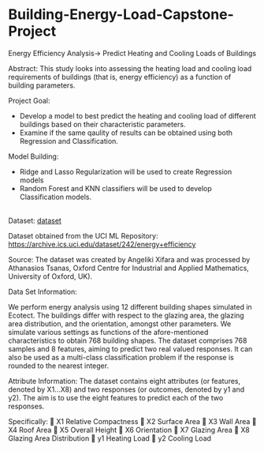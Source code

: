 # Building-Energy-Load-Capstone-Project
Energy Efficiency Analysis-> Predict Heating and Cooling Loads of Buildings 

Abstract: 
This study looks into assessing the heating load and cooling load requirements of buildings (that is, energy efficiency) as a function of building parameters.

Project Goal: 
- Develop a model to best predict the heating and cooling load of different buildings based on their characteristic parameters. 
- Examine if the same qaulity of results can be obtained using both Regression and Classification.

Model Building:
- Ridge and Lasso Regularization will be used to create Regression models
- Random Forest and KNN classifiers will be used to develop Classification models.

</br>Dataset:  [dataset](ENB2012_data.xlsx)

Dataset obtained from  the UCI ML Repository: https://archive.ics.uci.edu/dataset/242/energy+efficiency


Source:
The dataset was created by Angeliki Xifara and was processed by Athanasios Tsanas, Oxford Centre for Industrial and Applied Mathematics, University of Oxford, UK).

Data Set Information:

We perform energy analysis using 12 different building shapes simulated in Ecotect. The buildings differ with respect to the glazing area, the glazing area distribution, and the orientation, amongst other parameters. We simulate various settings as functions of the afore-mentioned characteristics to obtain 768 building shapes. The dataset comprises 768 samples and 8 features, aiming to predict two real valued responses. It can also be used as a multi-class classification problem if the response is rounded to the nearest integer.

Attribute Information:
The dataset contains eight attributes (or features, denoted by X1...X8) and two responses (or outcomes, denoted by y1 and y2). The aim is to use the eight features to predict each of the two responses. 

Specifically: 
	X1	Relative Compactness 
	X2	Surface Area 
	X3	Wall Area 
	X4	Roof Area 
	X5	Overall Height 
	X6	Orientation 
	X7	Glazing Area 
	X8	Glazing Area Distribution 
	y1	Heating Load 
	y2	Cooling Load
 

